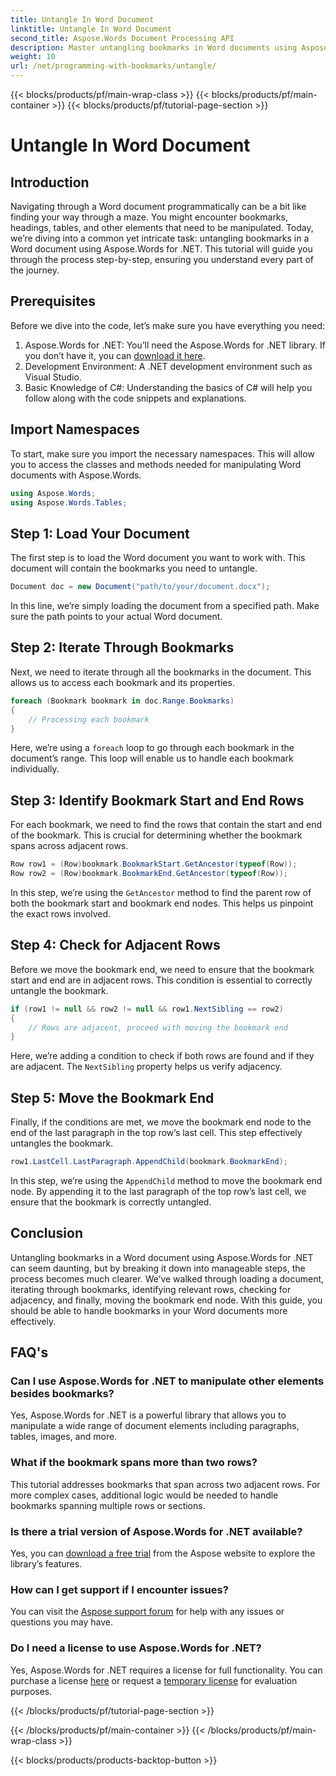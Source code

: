 ```yaml
---
title: Untangle In Word Document
linktitle: Untangle In Word Document
second_title: Aspose.Words Document Processing API
description: Master untangling bookmarks in Word documents using Aspose.Words for .NET with our detailed step-by-step guide. Perfect for .NET developers.
weight: 10
url: /net/programming-with-bookmarks/untangle/
---
```


{{< blocks/products/pf/main-wrap-class >}}
{{< blocks/products/pf/main-container >}}
{{< blocks/products/pf/tutorial-page-section >}}

# Untangle In Word Document

## Introduction

Navigating through a Word document programmatically can be a bit like finding your way through a maze. You might encounter bookmarks, headings, tables, and other elements that need to be manipulated. Today, we’re diving into a common yet intricate task: untangling bookmarks in a Word document using Aspose.Words for .NET. This tutorial will guide you through the process step-by-step, ensuring you understand every part of the journey.

## Prerequisites

Before we dive into the code, let’s make sure you have everything you need:

1. Aspose.Words for .NET: You’ll need the Aspose.Words for .NET library. If you don’t have it, you can [download it here](https://releases.aspose.com/words/net/).
2. Development Environment: A .NET development environment such as Visual Studio.
3. Basic Knowledge of C#: Understanding the basics of C# will help you follow along with the code snippets and explanations.

## Import Namespaces

To start, make sure you import the necessary namespaces. This will allow you to access the classes and methods needed for manipulating Word documents with Aspose.Words.

```csharp
using Aspose.Words;
using Aspose.Words.Tables;
```

## Step 1: Load Your Document

The first step is to load the Word document you want to work with. This document will contain the bookmarks you need to untangle.

```csharp
Document doc = new Document("path/to/your/document.docx");
```

In this line, we’re simply loading the document from a specified path. Make sure the path points to your actual Word document.

## Step 2: Iterate Through Bookmarks

Next, we need to iterate through all the bookmarks in the document. This allows us to access each bookmark and its properties.

```csharp
foreach (Bookmark bookmark in doc.Range.Bookmarks)
{
    // Processing each bookmark
}
```

Here, we’re using a `foreach` loop to go through each bookmark in the document’s range. This loop will enable us to handle each bookmark individually.

## Step 3: Identify Bookmark Start and End Rows

For each bookmark, we need to find the rows that contain the start and end of the bookmark. This is crucial for determining whether the bookmark spans across adjacent rows.

```csharp
Row row1 = (Row)bookmark.BookmarkStart.GetAncestor(typeof(Row));
Row row2 = (Row)bookmark.BookmarkEnd.GetAncestor(typeof(Row));
```

In this step, we’re using the `GetAncestor` method to find the parent row of both the bookmark start and bookmark end nodes. This helps us pinpoint the exact rows involved.

## Step 4: Check for Adjacent Rows

Before we move the bookmark end, we need to ensure that the bookmark start and end are in adjacent rows. This condition is essential to correctly untangle the bookmark.

```csharp
if (row1 != null && row2 != null && row1.NextSibling == row2)
{
    // Rows are adjacent, proceed with moving the bookmark end
}
```

Here, we’re adding a condition to check if both rows are found and if they are adjacent. The `NextSibling` property helps us verify adjacency.

## Step 5: Move the Bookmark End

Finally, if the conditions are met, we move the bookmark end node to the end of the last paragraph in the top row’s last cell. This step effectively untangles the bookmark.

```csharp
row1.LastCell.LastParagraph.AppendChild(bookmark.BookmarkEnd);
```

In this step, we’re using the `AppendChild` method to move the bookmark end node. By appending it to the last paragraph of the top row’s last cell, we ensure that the bookmark is correctly untangled.

## Conclusion

Untangling bookmarks in a Word document using Aspose.Words for .NET can seem daunting, but by breaking it down into manageable steps, the process becomes much clearer. We’ve walked through loading a document, iterating through bookmarks, identifying relevant rows, checking for adjacency, and finally, moving the bookmark end node. With this guide, you should be able to handle bookmarks in your Word documents more effectively.

## FAQ's

### Can I use Aspose.Words for .NET to manipulate other elements besides bookmarks?

Yes, Aspose.Words for .NET is a powerful library that allows you to manipulate a wide range of document elements including paragraphs, tables, images, and more.

### What if the bookmark spans more than two rows?

This tutorial addresses bookmarks that span across two adjacent rows. For more complex cases, additional logic would be needed to handle bookmarks spanning multiple rows or sections.

### Is there a trial version of Aspose.Words for .NET available?

Yes, you can [download a free trial](https://releases.aspose.com/) from the Aspose website to explore the library’s features.

### How can I get support if I encounter issues?

You can visit the [Aspose support forum](https://forum.aspose.com/c/words/8) for help with any issues or questions you may have.

### Do I need a license to use Aspose.Words for .NET?

Yes, Aspose.Words for .NET requires a license for full functionality. You can purchase a license [here](https://purchase.aspose.com/buy) or request a [temporary license](https://purchase.aspose.com/temporary-license) for evaluation purposes.

{{< /blocks/products/pf/tutorial-page-section >}}

{{< /blocks/products/pf/main-container >}}
{{< /blocks/products/pf/main-wrap-class >}}

{{< blocks/products/products-backtop-button >}}
